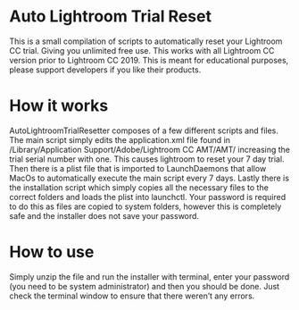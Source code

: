 # Auto Lightroom Trial Reset
This is a small compilation of scripts to automatically reset your Lightroom CC trial. Giving you unlimited free use. This works with all Lightroom CC version prior to Lightroom CC 2019. This is meant for educational purposes, please support developers if you like their products.


# How it works
AutoLightroomTrialResetter composes of a few different scripts and files. The main script simply edits the application.xml file found in /Library/Application Support/Adobe/Lightroom CC AMT/AMT/ increasing the trial serial number with one. This causes lightroom to reset your 7 day trial. Then there is a plist file that is imported to LaunchDaemons that allow MacOs to automatically execute the main script every 7 days. Lastly there is the installation script which simply copies all the necessary files to the correct folders and loads the plist into launchctl. Your password is required to do this as files are copied to system folders, however this is completely safe and the installer does not save your password.


# How to use
Simply unzip the file and run the installer with terminal, enter your password (you need to be system administrator) and then you should be done. Just check the terminal window to ensure that there weren’t any errors.
